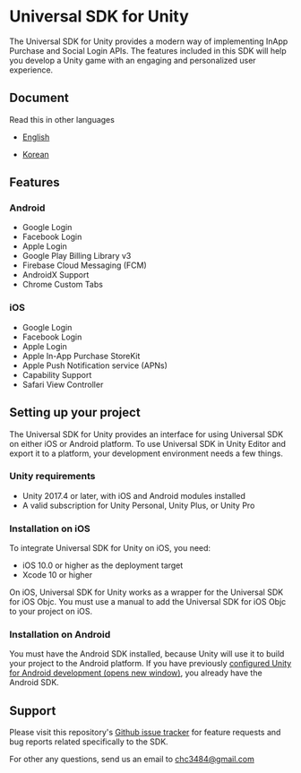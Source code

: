 # Universal SDK for Unity

The Universal SDK for Unity provides a modern way of implementing InApp Purchase and Social Login APIs. The features included in this SDK will help you develop a Unity game with an engaging and personalized user experience.

## Document

Read this in other languages

- [English](https://github.com/jameschun7/universal-sdk-unity/blob/main/docs/en/README.md)

- [Korean]()

## Features

### Android

- Google Login
- Facebook Login
- Apple Login
- Google Play Billing Library v3
- Firebase Cloud Messaging (FCM)
- AndroidX Support
- Chrome Custom Tabs

### iOS

- Google Login
- Facebook Login
- Apple Login
- Apple In-App Purchase StoreKit
- Apple Push Notification service (APNs)
- Capability Support
- Safari View Controller

## Setting up your project

The Universal SDK for Unity provides an interface for using Universal SDK on either iOS or Android platform. To use Universal SDK in Unity Editor and export it to a platform, your development environment needs a few things.

### Unity requirements

+ Unity 2017.4 or later, with iOS and Android modules installed
+ A valid subscription for Unity Personal, Unity Plus, or Unity Pro

### Installation on iOS

To integrate Universal SDK for Unity on iOS, you need:

+ iOS 10.0 or higher as the deployment target
+ Xcode 10 or higher

On iOS, Universal SDK for Unity works as a wrapper for the Universal SDK for iOS Objc. You must use a manual to add the Universal SDK for iOS Objc to your project on iOS.

### Installation on Android

You must have the Android SDK installed, because Unity will use it to build your project to the Android platform. If you have previously [configured Unity for Android development (opens new window)](https://docs.unity3d.com/Manual/android-sdksetup.html), you already have the Android SDK.

## Support

Please visit this repository's [Github issue tracker](https://github.com/jameschun7/universal-sdk-unity/issues) for feature requests and bug reports related specifically to the SDK.

For other any questions, send us an email to chc3484@gmail.com
